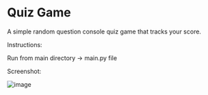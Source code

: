 # Quiz Game

A simple random question console quiz game that tracks your score.

Instructions:

Run from main directory -> main.py file

Screenshot:

![image](https://user-images.githubusercontent.com/75262108/177408470-3d94989e-02ce-4393-9746-ded1ffbb44a4.png)
